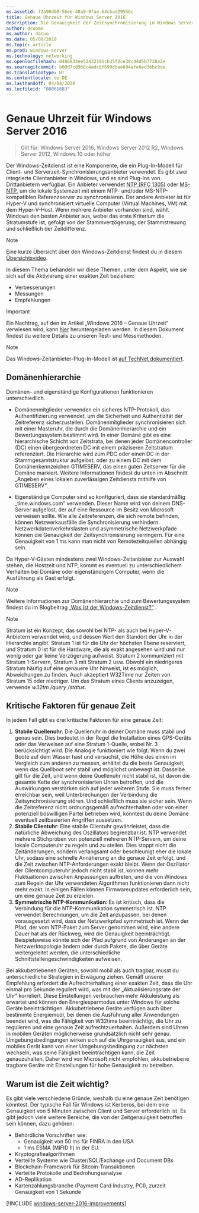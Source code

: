 ```yaml
---
ms.assetid: 72a90d00-56ee-48a9-9fae-64cbad29556c
title: Genaue Uhrzeit für Windows Server 2016
description: Die Genauigkeit der Zeitsynchronisierung in Windows Server 2016 wurde erheblich verbessert, während gleichzeitig die vollständige NTP-Abwärtskompatibilität mit älteren Windows-Versionen erhalten blieb.
author: dcuomo
ms.author: dacuo
ms.date: 05/08/2018
ms.topic: article
ms.prod: windows-server
ms.technology: networking
ms.openlocfilehash: 0486033ee52432191cb35f2ce38c44d5b7728a2e
ms.sourcegitcommit: b00d7c8968c4adc8f699dbee694afe6ed36bc9de
ms.translationtype: HT
ms.contentlocale: de-DE
ms.lasthandoff: 04/08/2020
ms.locfileid: "80861683"
---
```

# <a name="accurate-time-for-windows-server-2016"></a>Genaue Uhrzeit für Windows Server 2016

>Gilt für: Windows Server 2016, Windows Server 2012 R2, Windows Server 2012, Windows 10 oder höher

Der Windows-Zeitdienst ist eine Komponente, die ein Plug-In-Modell für Client- und Serverzeit-Synchronisierungsanbieter verwendet.  Es gibt zwei integrierte Clientanbieter in Windows, und es sind Plug-Ins von Drittanbietern verfügbar. Ein Anbieter verwendet [NTP (RFC 1305)](https://tools.ietf.org/html/rfc1305) oder [MS-NTP](https://msdn.microsoft.com/library/cc246877.aspx), um die lokale Systemzeit mit einem NTP- und/oder MS-NTP-kompatiblen Referenzserver zu synchronisieren. Der andere Anbieter ist für Hyper-V und synchronisiert virtuelle Computer (Virtual Machines, VM) mit dem Hyper-V-Host.  Wenn mehrere Anbieter vorhanden sind, wählt Windows den besten Anbieter aus, wobei das erste Kriterium die Stratumstufe ist, gefolgt von der Stammverzögerung, der Stammstreuung und schließlich der Zeitdifferenz.

> [!NOTE]
> Eine kurze Übersicht über den Windows-Zeitdienst findest du in diesem [Übersichtsvideo](https://aka.ms/WS2016TimeVideo).

In diesem Thema behandeln wir diese Themen, unter dem Aspekt, wie sie sich auf die Aktivierung einer exakten Zeit beziehen: 

- Verbesserungen
- Messungen
- Empfehlungen

> [!IMPORTANT]
> Ein Nachtrag, auf den im Artikel „Windows 2016 – Genaue Uhrzeit“ verwiesen wird, kann [hier](https://windocs.blob.core.windows.net/windocs/WindowsTimeSyncAccuracy_Addendum.pdf) heruntergeladen werden.  In diesem Dokument findest du weitere Details zu unseren Test- und Messmethoden.

> [!NOTE] 
> Das Windows-Zeitanbieter-Plug-In-Modell ist [auf TechNet dokumentiert](https://msdn.microsoft.com/library/windows/desktop/ms725475%28v=vs.85%29.aspx).

## <a name="domain-hierarchy"></a>Domänenhierarchie
Domänen- und eigenständige Konfigurationen funktionieren unterschiedlich.

- Domänenmitglieder verwenden ein sicheres NTP-Protokoll, das Authentifizierung verwendet, um die Sicherheit und Authentizität der Zeitreferenz sicherzustellen.  Domänenmitglieder synchronisieren sich mit einer Masteruhr, die durch die Domänenhierarchie und ein Bewertungssystem bestimmt wird.  In einer Domäne gibt es eine hierarchische Schicht von Zeitstrata, bei denen jeder Domänencontroller (DC) einen übergeordneten DC mit einem präziseren Zeitstratum referenziert.  Die Hierarchie wird zum PDC oder einen DC in der Stammgesamtstruktur aufgelöst, oder zu einem DC mit dem Domänenkennzeichen GTIMESERV, das einen guten Zeitserver für die Domäne markiert.  Weitere Informationen findest du unten im Abschnitt „Angeben eines lokalen zuverlässigen Zeitdiensts mithilfe von GTIMESERV“.

- Eigenständige Computer sind so konfiguriert, dass sie standardmäßig „time.windows.com“ verwenden.  Dieser Name wird von deinem DNS-Server aufgelöst, der auf eine Ressource im Besitz von Microsoft verweisen sollte.  Wie alle Zeitreferenzen, die sich remote befinden, können Netzwerkausfälle die Synchronisierung verhindern.  Netzwerkdatenverkehrslasten und asymmetrische Netzwerkpfade können die Genauigkeit der Zeitsynchronisierung verringern.  Für eine Genauigkeit von 1 ms kann man nicht von Remotezeitquellen abhängig sein.

Da Hyper-V-Gästen mindestens zwei Windows-Zeitanbieter zur Auswahl stehen, die Hostzeit und NTP, kommt es eventuell zu unterschiedlichem Verhalten bei Domäne oder eigenständigem Computer, wenn die Ausführung als Gast erfolgt.

> [!NOTE] 
> Weitere Informationen zur Domänenhierarchie und zum Bewertungssystem findest du im Blogbeitrag [„Was ist der Windows-Zeitdienst?“](https://blogs.msdn.microsoft.com/w32time/2007/07/07/what-is-windows-time-service/) .

> [!NOTE]
> Stratum ist ein Konzept, das sowohl bei NTP- als auch bei Hyper-V-Anbietern verwendet wird, und dessen Wert den Standort der Uhr in der Hierarchie angibt.  Stratum 1 ist für die Uhr der höchsten Ebene reserviert, und Stratum 0 ist für die Hardware, die als exakt angesehen wird und nur wenig oder gar keine Verzögerung aufweist.  Stratum 2 kommuniziert mit Stratum 1-Servern, Stratum 3 mit Stratum 2 usw.  Obwohl ein niedrigeres Stratum häufig auf eine genauere Uhr hinweist, ist es möglich, Abweichungen zu finden.  Auch akzeptiert W32Time nur Zeiten von Stratum 15 oder niedriger.  Um das Stratum eines Clients anzuzeigen, verwende *w32tm /query /status*.

## <a name="critical-factors-for-accurate-time"></a>Kritische Faktoren für genaue Zeit
In jedem Fall gibt es drei kritische Faktoren für eine genaue Zeit:

1. **Stabile Quellenuhr**: Die Quellenuhr in deiner Domäne muss stabil und genau sein. Dies bedeutet in der Regel die Installation eines GPS-Geräts oder das Verweisen auf eine Stratum 1-Quelle, wobei Nr. 3 berücksichtigt wird. Die Analogie funktioniert wie folgt: Wenn du zwei Boote auf dem Wasser hast und versuchst, die Höhe des einen im Vergleich zum anderen zu messen, erhältst du die beste Genauigkeit, wenn das Quellboot sehr stabil und möglichst unbewegt ist. Dasselbe gilt für die Zeit, und wenn deine Quellenuhr nicht stabil ist, ist davon die gesamte Kette der synchronisierten Uhren betroffen, und die Auswirkungen verstärken sich auf jeder weiteren Stufe. Sie muss ferner erreichbar sein, weil Unterbrechungen der Verbindung die Zeitsynchronisierung stören. Und schließlich muss sie sicher sein. Wenn die Zeitreferenz nicht ordnungsgemäß aufrechterhalten oder von einer potenziell böswilligen Partei betrieben wird, könntest du deine Domäne eventuell zeitbasierten Angriffen aussetzen.
2. **Stabile Clientuhr**: Eine stabile Clientuhr gewährleistet, dass die natürliche Abweichung des Oszillators begrenzbar ist.  NTP verwendet mehrere Stichproben von potenziell mehreren NTP-Servern, um deine lokale Computeruhr zu regeln und zu stellen.  Dies stoppt nicht die Zeitänderungen, sondern verlangsamt oder beschleunigt eher die lokale Uhr, sodass eine schnelle Annäherung an die genaue Zeit erfolgt, und die Zeit zwischen NTP-Anforderungen exakt bleibt.  Wenn der Oszillator der Clientcomputeruhr jedoch nicht stabil ist, können mehr Fluktuationen zwischen Anpassungen auftreten, und die von Windows zum Regeln der Uhr verwendeten Algorithmen funktionieren dann nicht mehr exakt.  In einigen Fällen können Firmwareupdates erforderlich sein, um eine genaue Zeit zu erzielen.
3. **Symmetrische NTP-Kommunikation**: Es ist kritisch, dass die Verbindung für die NTP-Kommunikation symmetrisch ist.  NTP verwendet Berechnungen, um die Zeit anzupassen, bei denen vorausgesetzt wird, dass der Netzwerkpfad symmetrisch ist.  Wenn der Pfad, der vom NTP-Paket zum Server genommen wird, eine andere Dauer hat als der Rückweg, wird die Genauigkeit beeinträchtigt.  Beispielsweise könnte sich der Pfad aufgrund von Änderungen an der Netzwerktopologie ändern oder durch Pakete, die über Geräte weitergeleitet werden, die unterschiedliche Schnittstellengeschwindigkeiten aufweisen.

Bei akkubetriebenen Geräten, sowohl mobil als auch tragbar, musst du unterschiedliche Strategien in Erwägung ziehen.  Gemäß unserer Empfehlung erfordert die Aufrechterhaltung einer exakten Zeit, dass die Uhr einmal pro Sekunde reguliert wird, was mit der „Aktualisierungsrate der Uhr“ korreliert. Diese Einstellungen verbrauchen mehr Akkuleistung als erwartet und können den Energiesparmodus unter Windows für solche Geräte beeinträchtigen. Akkubetriebene Geräte verfügen auch über bestimmte Energiemodi, bei denen die Ausführung aller Anwendungen beendet wird, was die Fähigkeit von W32time beeinträchtigt, die Uhr zu regulieren und eine genaue Zeit aufrechtzuerhalten. Außerdem sind Uhren in mobilen Geräten möglicherweise grundsätzlich nicht sehr genau.  Umgebungsbedingungen wirken sich auf die Uhrgenauigkeit aus, und ein mobiles Gerät kann von einer Umgebungsbedingung zur nächsten wechseln, was seine Fähigkeit beeinträchtigen kann, die Zeit genauzuhalten.  Daher wird von Microsoft nicht empfohlen, akkubetriebene tragbare Geräte mit Einstellungen für hohe Genauigkeit zu betreiben. 

## <a name="why-is-time-important"></a>Warum ist die Zeit wichtig?  
Es gibt viele verschiedene Gründe, weshalb du eine genaue Zeit benötigen könntest.  Der typische Fall für Windows ist Kerberos, bei dem eine Genauigkeit von 5 Minuten zwischen Client und Server erforderlich ist.  Es gibt jedoch viele weitere Bereiche, die von der Zeitgenauigkeit betroffen sein können, dazu gehören:


- Behördliche Vorschriften wie:
    - Genauigkeit von 50 ms für FINRA in den USA
    - 1 ms ESMA (MiFID II) in der EU.
- Kryptografiealgorithmen
- Verteilte Systeme wie Cluster/SQL/Exchange und Document DBs
- Blockchain-Framework für Bitcoin-Transaktionen
- Verteilte Protokolle und Bedrohungsanalyse 
- AD-Replikation
- Kartenzahlungsbranche (Payment Card Industry, PCI), zurzeit Genauigkeit von 1 Sekunde



[!INCLUDE [windows-server-2016-improvements](windows-server-2016-improvements.md)]
